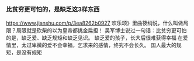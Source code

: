 ### 比贫穷更可怕的，是缺乏这3样东西
https://www.jianshu.com/p/3ea8262b0927
欢乐颂》里曲筱绡说，什么叫做局限？局限就是砍柴的以为皇帝都挑金扁担！
吴军博士说过一句话：比贫穷更可怕的是，缺乏爱、缺乏规矩和缺乏见识。
缺乏爱的孩子，长大后很难获得幸福
在爱情里，太过卑微的爱不会幸福，乞求来的感情，终究不会长久。
国人最大的规矩，是没有规矩